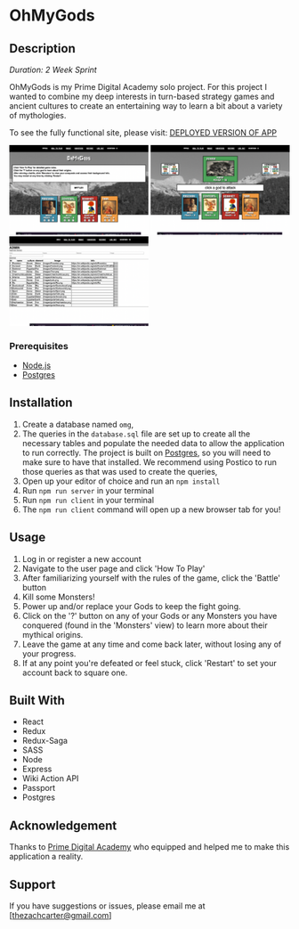 # OhMyGods

## Description

_Duration: 2 Week Sprint_

OhMyGods is my Prime Digital Academy solo project. For this project I wanted to combine my deep interests in turn-based strategy games and ancient cultures to create an entertaining way to learn a bit about a variety of mythologies. 

To see the fully functional site, please visit: [DEPLOYED VERSION OF APP](www.heroku.com)

<img src="./public/images/screenshots/Screen Shot 2022-05-02 at 2.56.42 PM.png" alt="user page" width="250"/>
<img src="./public/images/screenshots/Screen Shot 2022-05-02 at 2.57.00 PM.png" alt="battle page" width="250"/>
<img src="./public/images/screenshots/Screen Shot 2022-05-02 at 2.59.18 PM.png" alt="battle page" width="250"/>

### Prerequisites

- [Node.js](https://nodejs.org/en/)
- [Postgres](https://www.postgresql.org/download/)

## Installation

1. Create a database named `omg`,
2. The queries in the `database.sql` file are set up to create all the necessary tables and populate the needed data to allow the application to run correctly. The project is built on [Postgres](https://www.postgresql.org/download/), so you will need to make sure to have that installed. We recommend using Postico to run those queries as that was used to create the queries, 
3. Open up your editor of choice and run an `npm install`
4. Run `npm run server` in your terminal
5. Run `npm run client` in your terminal
6. The `npm run client` command will open up a new browser tab for you!

## Usage

1. Log in or register a new account
2. Navigate to the user page and click 'How To Play'
3. After familiarizing yourself with the rules of the game, click the 'Battle' button
4. Kill some Monsters!
5. Power up and/or replace your Gods to keep the fight going.
6. Click on the '?' button on any of your Gods or any Monsters you have conquered (found in the 'Monsters' view)
  to learn more about their mythical origins.
7. Leave the game at any time and come back later, without losing any of your progress.
8. If at any point you're defeated or feel stuck, click 'Restart' to set your account back to square one.


## Built With

- React
- Redux
- Redux-Saga
- SASS
- Node
- Express
- Wiki Action API
- Passport
- Postgres

## Acknowledgement
Thanks to [Prime Digital Academy](www.primeacademy.io) who equipped and helped me to make this application a reality. 

## Support
If you have suggestions or issues, please email me at [thezachcarter@gmail.com]